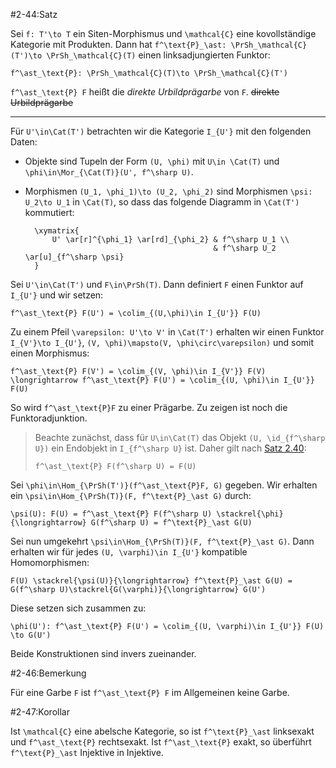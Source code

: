#2-44:Satz

Sei `f: T'\to T` ein Siten-Morphismus und `\mathcal{C}` eine kovollständige Kategorie mit Produkten. Dann hat `f^\text{P}_\ast: \PrSh_\mathcal{C}(T')\to \PrSh_\mathcal{C}(T)` einen linksadjungierten Funktor:

    f^\ast_\text{P}: \PrSh_\mathcal{C}(T)\to \PrSh_\mathcal{C}(T')

`f^\ast_\text{P} F` heißt die *direkte Urbildprägarbe* von `F`. ~~direkte Urbildprägarbe~~

---

Für `U'\in\Cat(T')` betrachten wir die Kategorie `I_{U'}` mit den folgenden Daten:

* Objekte sind Tupeln der Form `(U, \phi)` mit `U\in \Cat(T)` und `\phi\in\Mor_{\Cat(T)}(U', f^\sharp U)`.
* Morphismen `(U_1, \phi_1)\to (U_2, \phi_2)` sind Morphismen `\psi: U_2\to U_1` in `\Cat(T)`, so dass das folgende Diagramm in `\Cat(T')` kommutiert:

        \xymatrix{
            U' \ar[r]^{\phi_1} \ar[rd]_{\phi_2} & f^\sharp U_1 \\
                                                & f^\sharp U_2 \ar[u]_{f^\sharp \psi}
        }

Sei `U'\in\Cat(T')` und `F\in\PrSh(T)`. Dann definiert `F` einen Funktor auf `I_{U'}` und wir setzen:

    f^\ast_\text{P} F(U') = \colim_{(U,\phi)\in I_{U'}} F(U)

Zu einem Pfeil `\varepsilon: U'\to V'` in `\Cat(T')` erhalten wir einen Funktor `I_{V'}\to I_{U'}`, `(V, \phi)\mapsto(V, \phi\circ\varepsilon)` und somit einen Morphismus:

    f^\ast_\text{P} F(V') = \colim_{(V, \phi)\in I_{V'}} F(V) \longrightarrow f^\ast_\text{P} F(U') = \colim_{(U, \phi)\in I_{U'}} F(U)

So wird `f^\ast_\text{P}F` zu einer Prägarbe. Zu zeigen ist noch die Funktoradjunktion.

> Beachte zunächst, dass für `U\in\Cat(T)` das Objekt `(U, \id_{f^\sharp U})` ein Endobjekt in `I_{f^\sharp U}` ist. Daher gilt nach [Satz 2.40](#2-40):
>
>     f^\ast_\text{P} F(f^\sharp U) = F(U)

Sei `\phi\in\Hom_{\PrSh(T')}(f^\ast_\text{P}F, G)` gegeben. Wir erhalten ein `\psi\in\Hom_{\PrSh(T)}(F, f^\text{P}_\ast G)` durch:

    \psi(U): F(U) = f^\ast_\text{P} F(f^\sharp U) \stackrel{\phi}{\longrightarrow} G(f^\sharp U) = f^\text{P}_\ast G(U)

Sei nun umgekehrt `\psi\in\Hom_{\PrSh(T)}(F, f^\text{P}_\ast G)`. Dann erhalten wir für jedes `(U, \varphi)\in I_{U'}` kompatible Homomorphismen:

    F(U) \stackrel{\psi(U)}{\longrightarrow} f^\text{P}_\ast G(U) = G(f^\sharp U)\stackrel{G(\varphi)}{\longrightarrow} G(U')

Diese setzen sich zusammen zu:

    \phi(U'): f^\ast_\text{P} F(U') = \colim_{(U, \varphi)\in I_{U'}} F(U) \to G(U')

Beide Konstruktionen sind invers zueinander.

#2-46:Bemerkung

Für eine Garbe `F` ist `f^\ast_\text{P} F` im Allgemeinen keine Garbe.

#2-47:Korollar

Ist `\mathcal{C}` eine abelsche Kategorie, so ist `f^\text{P}_\ast` linksexakt und `f^\ast_\text{P}` rechtsexakt. Ist `f^\ast_\text{P}` exakt, so überführt `f^\text{P}_\ast` Injektive in Injektive.
